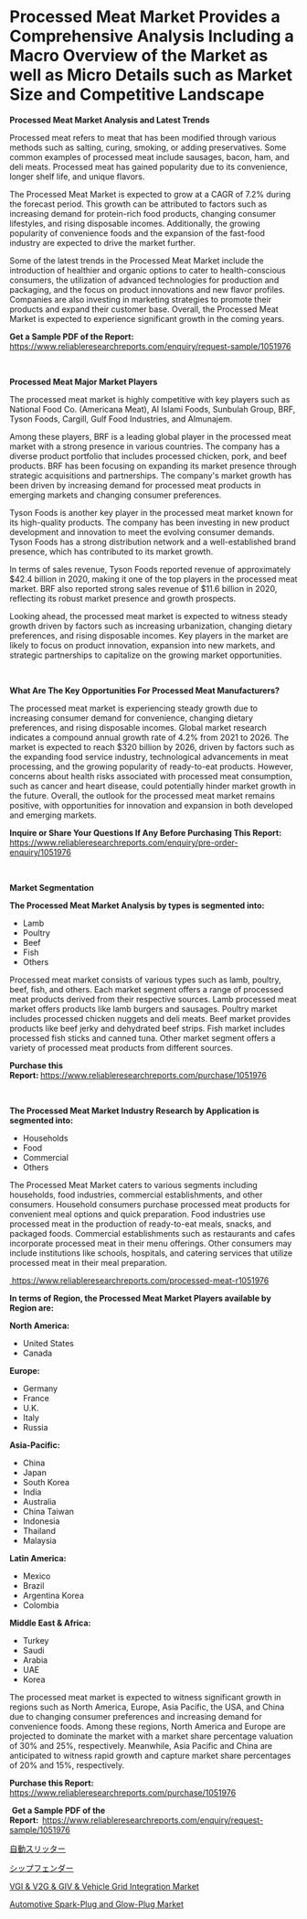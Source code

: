 <p><h1>Processed Meat Market Provides a Comprehensive Analysis Including a Macro Overview of the Market as well as Micro Details such as Market Size and Competitive Landscape</h1></p><p><strong>Processed Meat Market Analysis and Latest Trends</strong></p>
<p><p>Processed meat refers to meat that has been modified through various methods such as salting, curing, smoking, or adding preservatives. Some common examples of processed meat include sausages, bacon, ham, and deli meats. Processed meat has gained popularity due to its convenience, longer shelf life, and unique flavors.</p><p>The Processed Meat Market is expected to grow at a CAGR of 7.2% during the forecast period. This growth can be attributed to factors such as increasing demand for protein-rich food products, changing consumer lifestyles, and rising disposable incomes. Additionally, the growing popularity of convenience foods and the expansion of the fast-food industry are expected to drive the market further.</p><p>Some of the latest trends in the Processed Meat Market include the introduction of healthier and organic options to cater to health-conscious consumers, the utilization of advanced technologies for production and packaging, and the focus on product innovations and new flavor profiles. Companies are also investing in marketing strategies to promote their products and expand their customer base. Overall, the Processed Meat Market is expected to experience significant growth in the coming years.</p></p>
<p><strong>Get a Sample PDF of the Report:&nbsp;</strong> <a href="https://www.reliableresearchreports.com/enquiry/request-sample/1051976">https://www.reliableresearchreports.com/enquiry/request-sample/1051976</a></p>
<p>&nbsp;</p>
<p><strong>Processed Meat Major Market Players</strong></p>
<p><p>The processed meat market is highly competitive with key players such as National Food Co. (Americana Meat), Al Islami Foods, Sunbulah Group, BRF, Tyson Foods, Cargill, Gulf Food Industries, and Almunajem.</p><p>Among these players, BRF is a leading global player in the processed meat market with a strong presence in various countries. The company has a diverse product portfolio that includes processed chicken, pork, and beef products. BRF has been focusing on expanding its market presence through strategic acquisitions and partnerships. The company's market growth has been driven by increasing demand for processed meat products in emerging markets and changing consumer preferences.</p><p>Tyson Foods is another key player in the processed meat market known for its high-quality products. The company has been investing in new product development and innovation to meet the evolving consumer demands. Tyson Foods has a strong distribution network and a well-established brand presence, which has contributed to its market growth.</p><p>In terms of sales revenue, Tyson Foods reported revenue of approximately $42.4 billion in 2020, making it one of the top players in the processed meat market. BRF also reported strong sales revenue of $11.6 billion in 2020, reflecting its robust market presence and growth prospects.</p><p>Looking ahead, the processed meat market is expected to witness steady growth driven by factors such as increasing urbanization, changing dietary preferences, and rising disposable incomes. Key players in the market are likely to focus on product innovation, expansion into new markets, and strategic partnerships to capitalize on the growing market opportunities.</p></p>
<p>&nbsp;</p>
<p><strong>What Are The Key Opportunities For Processed Meat Manufacturers?</strong></p>
<p><p>The processed meat market is experiencing steady growth due to increasing consumer demand for convenience, changing dietary preferences, and rising disposable incomes. Global market research indicates a compound annual growth rate of 4.2% from 2021 to 2026. The market is expected to reach $320 billion by 2026, driven by factors such as the expanding food service industry, technological advancements in meat processing, and the growing popularity of ready-to-eat products. However, concerns about health risks associated with processed meat consumption, such as cancer and heart disease, could potentially hinder market growth in the future. Overall, the outlook for the processed meat market remains positive, with opportunities for innovation and expansion in both developed and emerging markets.</p></p>
<p><strong>Inquire or Share Your Questions If Any Before Purchasing This Report:</strong> <a href="https://www.reliableresearchreports.com/enquiry/pre-order-enquiry/1051976">https://www.reliableresearchreports.com/enquiry/pre-order-enquiry/1051976</a></p>
<p>&nbsp;</p>
<p><strong>Market Segmentation</strong></p>
<p><strong>The Processed Meat Market Analysis by types is segmented into:</strong></p>
<p><ul><li>Lamb</li><li>Poultry</li><li>Beef</li><li>Fish</li><li>Others</li></ul></p>
<p><p>Processed meat market consists of various types such as lamb, poultry, beef, fish, and others. Each market segment offers a range of processed meat products derived from their respective sources. Lamb processed meat market offers products like lamb burgers and sausages. Poultry market includes processed chicken nuggets and deli meats. Beef market provides products like beef jerky and dehydrated beef strips. Fish market includes processed fish sticks and canned tuna. Other market segment offers a variety of processed meat products from different sources.</p></p>
<p><strong>Purchase this Report:&nbsp;</strong><a href="https://www.reliableresearchreports.com/purchase/1051976">https://www.reliableresearchreports.com/purchase/1051976</a></p>
<p>&nbsp;</p>
<p><strong>The Processed Meat Market Industry Research by Application is segmented into:</strong></p>
<p><ul><li>Households</li><li>Food</li><li>Commercial</li><li>Others</li></ul></p>
<p><p>The Processed Meat Market caters to various segments including households, food industries, commercial establishments, and other consumers. Household consumers purchase processed meat products for convenient meal options and quick preparation. Food industries use processed meat in the production of ready-to-eat meals, snacks, and packaged foods. Commercial establishments such as restaurants and cafes incorporate processed meat in their menu offerings. Other consumers may include institutions like schools, hospitals, and catering services that utilize processed meat in their meal preparation.</p></p>
<p><a href="https://www.reliableresearchreports.com/processed-meat-r1051976">&nbsp;https://www.reliableresearchreports.com/processed-meat-r1051976</a></p>
<p><strong>In terms of Region, the Processed Meat Market Players available by Region are:</strong></p>
<p>
    <p> <strong> North America: </strong>
        <ul>
            <li>United States</li>
            <li>Canada</li>
        </ul>
        </p> 
    <p> <strong> Europe: </strong>
        <ul>
            <li>Germany</li>
            <li>France</li>
            <li>U.K.</li>
            <li>Italy</li>
            <li>Russia</li>
        </ul>
        </p> 
    <p> <strong> Asia-Pacific: </strong>
        <ul>
            <li>China</li>
            <li>Japan</li>
            <li>South Korea</li>
            <li>India</li>
            <li>Australia</li>
            <li>China Taiwan</li>
            <li>Indonesia</li>
            <li>Thailand</li>
            <li>Malaysia</li>
        </ul>
        </p> 
    <p> <strong> Latin America: </strong>
        <ul>
            <li>Mexico</li>
            <li>Brazil</li>
            <li>Argentina Korea</li>
            <li>Colombia</li>
        </ul>
        </p> 
    <p> <strong> Middle East & Africa: </strong>
        <ul>
            <li>Turkey</li>
            <li>Saudi</li>
            <li>Arabia</li>
            <li>UAE</li>
            <li>Korea</li>
        </ul>
    </p>
    </p>
<p><p>The processed meat market is expected to witness significant growth in regions such as North America, Europe, Asia Pacific, the USA, and China due to changing consumer preferences and increasing demand for convenience foods. Among these regions, North America and Europe are projected to dominate the market with a market share percentage valuation of 30% and 25%, respectively. Meanwhile, Asia Pacific and China are anticipated to witness rapid growth and capture market share percentages of 20% and 15%, respectively.</p></p>
<p><strong>Purchase this Report: </strong><a href="https://www.reliableresearchreports.com/purchase/1051976">https://www.reliableresearchreports.com/purchase/1051976</a></p>
<p>&nbsp;<strong>Get a Sample PDF of the Report:&nbsp;&nbsp;</strong><a href="https://www.reliableresearchreports.com/enquiry/request-sample/1051976">https://www.reliableresearchreports.com/enquiry/request-sample/1051976</a></p>
<p><strong></strong></p>
<p><p><a href="https://github.com/pepo3k/Market-Research-Report-List-1/blob/main/356113017775.md">自動スリッター</a></p><p><a href="https://github.com/vhemk0794148/Market-Research-Report-List-1/blob/main/682948317774.md">シップフェンダー</a></p><p><a href="https://issuu.com/reportprime-2/docs/vgi-v2g-giv-vehicle-grid-integration-market-size-2">VGI & V2G & GIV & Vehicle Grid Integration Market</a></p><p><a href="https://issuu.com/reportprime-2/docs/automotive-spark-plug-and-glow-plug-market-size-20">Automotive Spark-Plug and Glow-Plug Market</a></p></p>